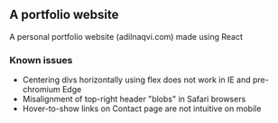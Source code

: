 ## A portfolio website
A personal portfolio website (adilnaqvi.com) made using React

### Known issues
* Centering divs horizontally using flex does not work in IE and pre-chromium Edge
* Misalignment of top-right header "blobs" in Safari browsers
* Hover-to-show links on Contact page are not intuitive on mobile
